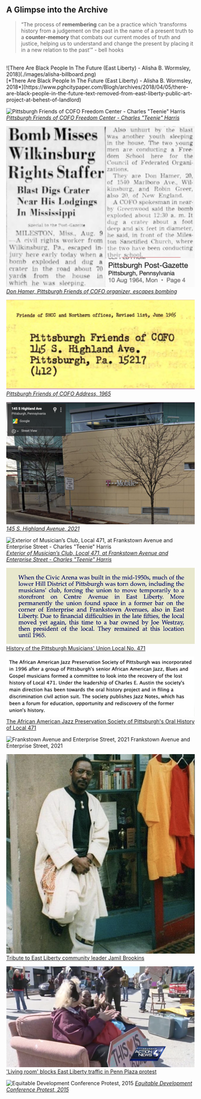 ## A Glimpse into the Archive

> “The process of __remembering__ can be a practice which ‘transforms history from a judgement on the past in the name of a present truth to a __counter-memory__ that combats our current modes of truth and justice, helping us to understand and change the present by placing it in a new relation to the past’” - bell hooks

<br />
![There Are Black People In The Future (East Liberty) - Alisha B. Wormsley, 2018](./images/alisha-billboard.png)<br/>
[*There Are Black People In The Future (East Liberty) - Alisha B. Wormsley, 2018*](https://www.pghcitypaper.com/Blogh/archives/2018/04/05/there-are-black-people-in-the-future-text-removed-from-east-liberty-public-art-project-at-behest-of-landlord)

![Pittsburgh Friends of COFO Freedom Center - Charles "Teenie" Harris](https://cmoa-collection-images.s3.amazonaws.com/teenie/27379/sizes/20353-1680.jpg)
[*Pittsburgh Friends of COFO Freedom Center - Charles "Teenie" Harris*](https://collection.cmoa.org/objects/e58baae3-ae12-41f1-878d-1e7f37d824e6)

![Don Hamer, COFO Organizer, escapes bombing](./images/don-hamer.png)
[*Don Hamer, Pittsburgh Friends of COFO organizer, escapes bombing*](https://www.newspapers.com/clip/2027674/pg-aug-10-1964/)

![Pittsburgh Friends of COFO Address, 1965](./images/friends-of-sncc.png)
[*Pittsburgh Friends of COFO Address, 1965*](https://www.crmvet.org/docs/650600_sncc_foslist.pdf)

![145 S. Highland Avenue, 2021](./images/s-highland.png)
[*145 S. Highland Avenue, 2021*](https://www.google.com/maps/place/T-Mobile/@40.459516,-79.9250653,3a,75y,270.94h,71.56t/data=!3m6!1e1!3m4!1sTDVQ-Sjn43PEsO8hSB_HfA!2e0!7i16384!8i8192!4m13!1m7!3m6!1s0x887f81353f99f039:0x1b781340c3643b21!2s145+S+Highland+St,+Memphis,+TN+38111!3b1!8m2!3d35.127891!4d-89.9453686!3m4!1s0x8834f2737cbc0f0f:0x32db4b00d8035660!8m2!3d40.4595596!4d-79.9253779)

![Exterior of Musician’s Club, Local 471, at Frankstown Avenue and Enterprise Street - Charles "Teenie" Harris](https://cmoa-collection-images.s3.amazonaws.com/teenie/39586/sizes/33247-1680.jpg)
[*Exterior of Musician’s Club, Local 471, at Frankstown Avenue and Enterprise Street - Charles "Teenie" Harris*](https://collection.cmoa.org/objects/ac18a982-bba9-41d4-a0db-dc4fbd5d7e4d)<br/>

![Paragraph from the University of Pittsburgh's History of Local 471](./images/history-471.png)
[History of the Pittsburgh Musicians' Union Local No. 471](http://exhibit.library.pitt.edu/labor_legacy/MusiciansHistory471.htm)

![The African American Jazz Preservation Society of Pittsburgh's Oral History of Local 471](./images/aajazz.png)
[The African American Jazz Preservation Society of Pittsburgh's Oral History of Local 471](https://historicpittsburgh.org/islandora/object/pitt%3AUS-PPiU-ais199804/viewer)

![Frankstown Avenue and Enterprise Street, 2021](./images/frankstown-enterprise.png)
Frankstown Avenue and Enterprise Street, 2021

![Jamil Brookins](./images/jamil-brookins.png)
[Tribute to East Liberty community leader Jamil Brookins](https://www.maitrimedicinals.com/blog/2020/2/29/tribute-to-east-liberty-community-leader-jamil-brookins)

![Penn Plaza Resident Protest](./images/living-room.png)
['Living room' blocks East Liberty traffic in Penn Plaza protest](https://www.wtae.com/amp/article/living-room-blocks-east-liberty-traffic-penn-plaza-protest/9114220)

![Equitable Development Conference Protest, 2015](https://media1.fdncms.com/pittsburgh/imager/u/original/1834737/photo_1.jpg)
[*Equitable Development Conference Protest, 2015*](https://www.pghcitypaper.com/Blogh/archives/2015/06/18/officials-say-east-liberty-is-among-best-examples-of-citys-renaissance-residents-disagree)
